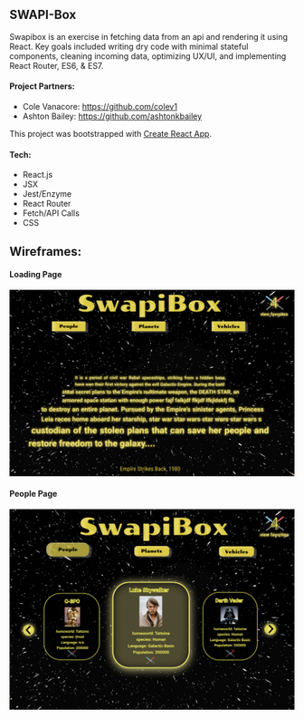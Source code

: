 ## SWAPI-Box

Swapibox is an exercise in fetching data from an api and rendering it using React. Key goals included writing dry code with minimal stateful components, cleaning incoming data, optimizing UX/UI, and implementing React Router, ES6, & ES7.

#### Project Partners:
* Cole Vanacore: https://github.com/colev1
* Ashton Bailey: https://github.com/ashtonkbailey


This project was bootstrapped with [Create React App](https://github.com/facebook/create-react-app).

#### Tech:
* React.js
* JSX
* Jest/Enzyme
* React Router
* Fetch/API Calls
* CSS


## Wireframes:

#### Loading Page
![Loading page wireframe](wireframe_loading.png)


#### People Page
![People page wireframe](wireframe_people.png)
